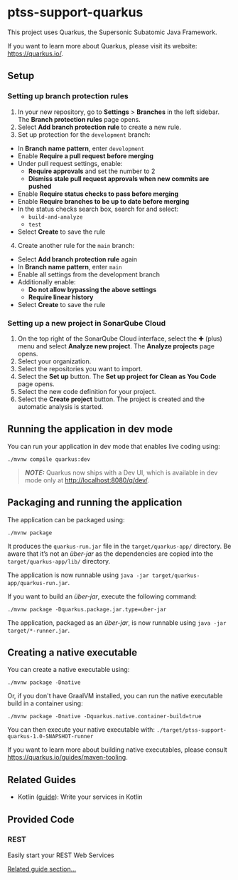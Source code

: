 # ptss-support-quarkus

This project uses Quarkus, the Supersonic Subatomic Java Framework.

If you want to learn more about Quarkus, please visit its website: <https://quarkus.io/>.

## Setup

### Setting up branch protection rules

1. In your new repository, go to **Settings** > **Branches** in the left sidebar. The **Branch protection rules** page opens.
2. Select **Add branch protection rule** to create a new rule.
3. Set up protection for the `development` branch:
  - In **Branch name pattern**, enter `development`
  - Enable **Require a pull request before merging**
  - Under pull request settings, enable:
    - **Require approvals** and set the number to 2
    - **Dismiss stale pull request approvals when new commits are pushed**
  - Enable **Require status checks to pass before merging**
  - Enable **Require branches to be up to date before merging**
  - In the status checks search box, search for and select:
    - `build-and-analyze`
    - `test`
  - Select **Create** to save the rule

4. Create another rule for the `main` branch:
  - Select **Add branch protection rule** again
  - In **Branch name pattern**, enter `main`
  - Enable all settings from the development branch
  - Additionally enable:
    - **Do not allow bypassing the above settings**
    - **Require linear history**
  - Select **Create** to save the rule

### Setting up a new project in SonarQube Cloud

1. On the top right of the SonarQube Cloud interface, select the ✚ (plus) menu and select **Analyze new project**. The **Analyze projects** page opens.
2. Select your organization.
3. Select the repositories you want to import.
4. Select the **Set up** button. The **Set up project for Clean as You Code** page opens.
5. Select the new code definition for your project.
6. Select the **Create project** button. The project is created and the automatic analysis is started.

## Running the application in dev mode

You can run your application in dev mode that enables live coding using:

```shell script
./mvnw compile quarkus:dev
```

> **_NOTE:_**  Quarkus now ships with a Dev UI, which is available in dev mode only at <http://localhost:8080/q/dev/>.

## Packaging and running the application

The application can be packaged using:

```shell script
./mvnw package
```

It produces the `quarkus-run.jar` file in the `target/quarkus-app/` directory.
Be aware that it’s not an _über-jar_ as the dependencies are copied into the `target/quarkus-app/lib/` directory.

The application is now runnable using `java -jar target/quarkus-app/quarkus-run.jar`.

If you want to build an _über-jar_, execute the following command:

```shell script
./mvnw package -Dquarkus.package.jar.type=uber-jar
```

The application, packaged as an _über-jar_, is now runnable using `java -jar target/*-runner.jar`.

## Creating a native executable

You can create a native executable using:

```shell script
./mvnw package -Dnative
```

Or, if you don't have GraalVM installed, you can run the native executable build in a container using:

```shell script
./mvnw package -Dnative -Dquarkus.native.container-build=true
```

You can then execute your native executable with: `./target/ptss-support-quarkus-1.0-SNAPSHOT-runner`

If you want to learn more about building native executables, please consult <https://quarkus.io/guides/maven-tooling>.

## Related Guides

- Kotlin ([guide](https://quarkus.io/guides/kotlin)): Write your services in Kotlin

## Provided Code

### REST

Easily start your REST Web Services

[Related guide section...](https://quarkus.io/guides/getting-started-reactive#reactive-jax-rs-resources)
